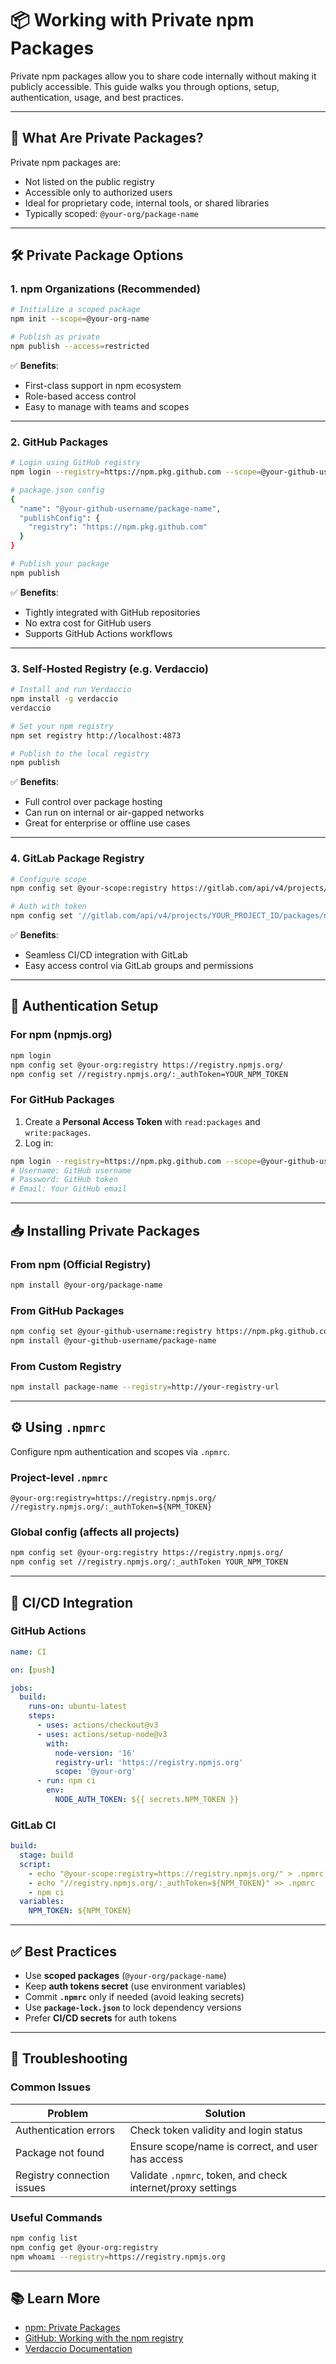# 📦 Working with Private npm Packages

Private npm packages allow you to share code internally without making it publicly accessible. This guide walks you through options, setup, authentication, usage, and best practices.

---

## 🔐 What Are Private Packages?

Private npm packages are:
- Not listed on the public registry
- Accessible only to authorized users
- Ideal for proprietary code, internal tools, or shared libraries
- Typically scoped: `@your-org/package-name`

---

## 🛠 Private Package Options

### 1. **npm Organizations (Recommended)**

```bash
# Initialize a scoped package
npm init --scope=@your-org-name

# Publish as private
npm publish --access=restricted
```

✅ **Benefits**:
- First-class support in npm ecosystem  
- Role-based access control  
- Easy to manage with teams and scopes

---

### 2. **GitHub Packages**

```bash
# Login using GitHub registry
npm login --registry=https://npm.pkg.github.com --scope=@your-github-username

# package.json config
{
  "name": "@your-github-username/package-name",
  "publishConfig": {
    "registry": "https://npm.pkg.github.com"
  }
}

# Publish your package
npm publish
```

✅ **Benefits**:
- Tightly integrated with GitHub repositories
- No extra cost for GitHub users
- Supports GitHub Actions workflows

---

### 3. **Self-Hosted Registry (e.g. Verdaccio)**

```bash
# Install and run Verdaccio
npm install -g verdaccio
verdaccio

# Set your npm registry
npm set registry http://localhost:4873

# Publish to the local registry
npm publish
```

✅ **Benefits**:
- Full control over package hosting  
- Can run on internal or air-gapped networks  
- Great for enterprise or offline use cases

---

### 4. **GitLab Package Registry**

```bash
# Configure scope
npm config set @your-scope:registry https://gitlab.com/api/v4/projects/YOUR_PROJECT_ID/packages/npm/

# Auth with token
npm config set '//gitlab.com/api/v4/projects/YOUR_PROJECT_ID/packages/npm/:_authToken' "<your_token>"
```

✅ **Benefits**:
- Seamless CI/CD integration with GitLab  
- Easy access control via GitLab groups and permissions

---

## 🔐 Authentication Setup

### For npm (npmjs.org)

```bash
npm login
npm config set @your-org:registry https://registry.npmjs.org/
npm config set //registry.npmjs.org/:_authToken=YOUR_NPM_TOKEN
```

### For GitHub Packages

1. Create a **Personal Access Token** with `read:packages` and `write:packages`.
2. Log in:

```bash
npm login --registry=https://npm.pkg.github.com --scope=@your-github-username
# Username: GitHub username
# Password: GitHub token
# Email: Your GitHub email
```

---

## 📥 Installing Private Packages

### From npm (Official Registry)

```bash
npm install @your-org/package-name
```

### From GitHub Packages

```bash
npm config set @your-github-username:registry https://npm.pkg.github.com
npm install @your-github-username/package-name
```

### From Custom Registry

```bash
npm install package-name --registry=http://your-registry-url
```

---

## ⚙️ Using `.npmrc`

Configure npm authentication and scopes via `.npmrc`.

### Project-level `.npmrc`

```
@your-org:registry=https://registry.npmjs.org/
//registry.npmjs.org/:_authToken=${NPM_TOKEN}
```

### Global config (affects all projects)

```bash
npm config set @your-org:registry https://registry.npmjs.org/
npm config set //registry.npmjs.org/:_authToken YOUR_NPM_TOKEN
```

---

## 🚀 CI/CD Integration

### GitHub Actions

```yaml
name: CI

on: [push]

jobs:
  build:
    runs-on: ubuntu-latest
    steps:
      - uses: actions/checkout@v3
      - uses: actions/setup-node@v3
        with:
          node-version: '16'
          registry-url: 'https://registry.npmjs.org'
          scope: '@your-org'
      - run: npm ci
        env:
          NODE_AUTH_TOKEN: ${{ secrets.NPM_TOKEN }}
```

### GitLab CI

```yaml
build:
  stage: build
  script:
    - echo "@your-scope:registry=https://registry.npmjs.org/" > .npmrc
    - echo "//registry.npmjs.org/:_authToken=${NPM_TOKEN}" >> .npmrc
    - npm ci
  variables:
    NPM_TOKEN: ${NPM_TOKEN}
```

---

## ✅ Best Practices

- Use **scoped packages** (`@your-org/package-name`)
- Keep **auth tokens secret** (use environment variables)
- Commit **`.npmrc`** only if needed (avoid leaking secrets)
- Use **`package-lock.json`** to lock dependency versions
- Prefer **CI/CD secrets** for auth tokens

---

## 🧪 Troubleshooting

### Common Issues

| Problem                    | Solution                                                                |
|----------------------------|-------------------------------------------------------------------------|
| Authentication errors      | Check token validity and login status                                   |
| Package not found          | Ensure scope/name is correct, and user has access                       |
| Registry connection issues | Validate `.npmrc`, token, and check internet/proxy settings             |

### Useful Commands

```bash
npm config list
npm config get @your-org:registry
npm whoami --registry=https://registry.npmjs.org
```

---

## 📚 Learn More

- [npm: Private Packages](https://docs.npmjs.com/creating-and-publishing-private-packages)
- [GitHub: Working with the npm registry](https://docs.github.com/en/packages/working-with-a-github-packages-registry/working-with-the-npm-registry)
- [Verdaccio Documentation](https://verdaccio.org/docs/what-is-verdaccio)